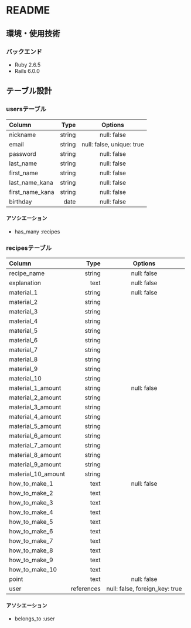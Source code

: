 # README

## 環境・使用技術

### バックエンド
- Ruby 2.6.5
- Rails 6.0.0

## テーブル設計

### usersテーブル

| Column | Type | Options |
|:-----------|------------:|:------------:|
| nickname | string | null: false |
| email | string | null: false, unique: true |
| password | string | null: false |
| last_name | string | null: false |
| first_name | string | null: false |
| last_name_kana | string | null: false |
| first_name_kana | string | null: false |
| birthday | date | null: false |



#### アソシエーション
- has_many :recipes


### recipesテーブル

| Column | Type | Options |
|:-----------|------------:|:------------:|
| recipe_name | string | null: false |
| explanation | text | null: false |
| material_1 | string | null: false |
| material_2 | string |  |
| material_3 | string |  |
| material_4 | string |  |
| material_5 | string |  |
| material_6 | string |  |
| material_7 | string |  |
| material_8 | string |  |
| material_9 | string |  |
| material_10 | string |  |
| material_1_amount | string | null: false |
| material_2_amount | string |  |
| material_3_amount | string |  |
| material_4_amount | string |  |
| material_5_amount | string |  |
| material_6_amount | string |  |
| material_7_amount | string |  |
| material_8_amount | string |  |
| material_9_amount | string |  |
| material_10_amount | string |  |
| how_to_make_1 | text | null: false |
| how_to_make_2 | text |  |
| how_to_make_3 | text |  |
| how_to_make_4 | text |  |
| how_to_make_5 | text |  |
| how_to_make_6 | text |  |
| how_to_make_7 | text |  |
| how_to_make_8 | text |  |
| how_to_make_9 | text |  |
| how_to_make_10 | text |  |
| point | text | null: false |
| user | references | null: false, foreign_key: true |

#### アソシエーション
- belongs_to :user